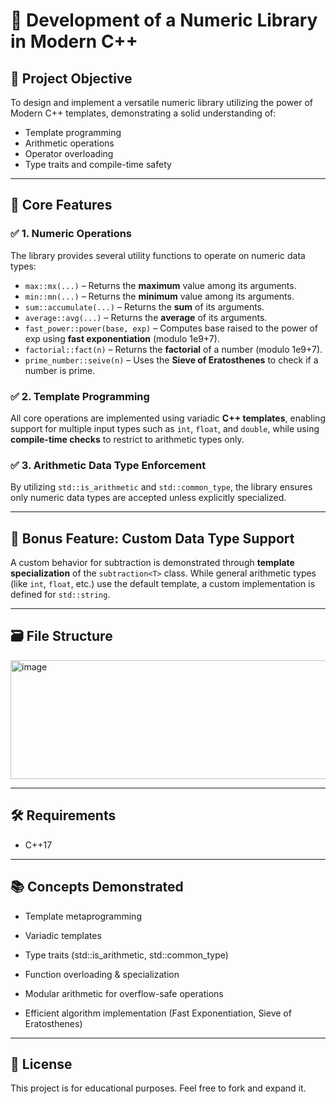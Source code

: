 # 📘 Development of a Numeric Library in Modern C++

## 🧠 Project Objective

To design and implement a versatile numeric library utilizing the power of Modern C++ templates, demonstrating a solid understanding of:

- Template programming
- Arithmetic operations
- Operator overloading
- Type traits and compile-time safety

---

## 🚀 Core Features

### ✅ 1. **Numeric Operations**

The library provides several utility functions to operate on numeric data types:

- `max::mx(...)` – Returns the **maximum** value among its arguments.
- `min::mn(...)` – Returns the **minimum** value among its arguments.
- `sum::accumulate(...)` – Returns the **sum** of its arguments.
- `average::avg(...)` – Returns the **average** of its arguments.
- `fast_power::power(base, exp)` – Computes base raised to the power of exp using **fast exponentiation** (modulo 1e9+7).
- `factorial::fact(n)` – Returns the **factorial** of a number (modulo 1e9+7).
- `prime_number::seive(n)` – Uses the **Sieve of Eratosthenes** to check if a number is prime.

### ✅ 2. **Template Programming**

All core operations are implemented using variadic **C++ templates**, enabling support for multiple input types such as `int`, `float`, and `double`, while using **compile-time checks** to restrict to arithmetic types only.

### ✅ 3. **Arithmetic Data Type Enforcement**

By utilizing `std::is_arithmetic` and `std::common_type`, the library ensures only numeric data types are accepted unless explicitly specialized.

---


## 🎁 Bonus Feature: Custom Data Type Support

A custom behavior for subtraction is demonstrated through **template specialization** of the `subtraction<T>` class. While general arithmetic types (like `int`, `float`, etc.) use the default template, a custom implementation is defined for `std::string`.

---
## 🗃️ File Structure

<img width="657" height="190" alt="image" src="https://github.com/user-attachments/assets/14e4e7fd-81db-4bea-bd83-fd6d84f2e9d2" />

---

## 🛠️ Requirements

- C++17

 --- 

## 📚 Concepts Demonstrated

- Template metaprogramming

- Variadic templates

- Type traits (std::is_arithmetic, std::common_type)

- Function overloading & specialization

- Modular arithmetic for overflow-safe operations

- Efficient algorithm implementation (Fast Exponentiation, Sieve of Eratosthenes)

---

## 📝 License

This project is for educational purposes. Feel free to fork and expand it.
